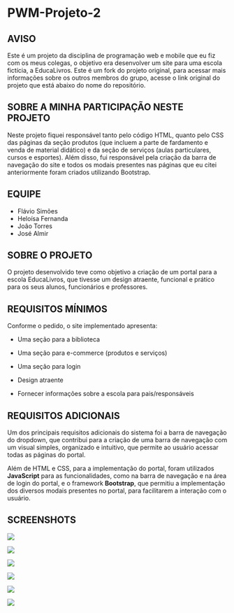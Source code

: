 # PWM-Projeto-2

## AVISO

Este é um projeto da disciplina de programação web e mobile que eu fiz com os meus colegas, o objetivo era desenvolver um site para uma escola fictícia, a EducaLivros. Este é um fork do projeto original, para acessar mais informações sobre os outros membros do grupo, acesse o link original do projeto que está abaixo do nome do repositório.

## SOBRE A MINHA PARTICIPAÇÃO NESTE PROJETO

Neste projeto fiquei responsável tanto pelo código HTML, quanto pelo CSS das páginas da seção produtos (que incluem a parte de fardamento e venda de material didático) e da seção de serviços (aulas particulares, cursos e esportes). Além disso, fui responsável pela criação da barra de navegação do site e todos os modais presentes nas páginas que eu citei anteriormente foram criados utilizando Bootstrap.

## EQUIPE
- Flávio Simões
- Heloísa Fernanda
- João Torres
- José Almir

## SOBRE O PROJETO

O projeto desenvolvido teve como objetivo a criação de um portal para a escola EducaLivros, que tivesse um design atraente, funcional e prático para os seus alunos, funcionários e professores. 

## REQUISITOS MÍNIMOS

Conforme o pedido, o site implementado apresenta:

* Uma seção para a biblioteca

* Uma seção para e-commerce (produtos e serviços)

* Uma seção para login

* Design atraente

* Fornecer informações sobre a escola para pais/responsáveis

## REQUISITOS ADICIONAIS

Um dos principais requisitos adicionais do sistema foi a barra de navegação do dropdown, que contribui para a criação de uma barra de navegação com um visual simples, organizado e intuitivo, que permite ao usuário acessar todas as páginas do portal.

Além de HTML e CSS, para a implementação do portal, foram utilizados <strong>JavaScript</strong> para as funcionalidades, como na barra de navegação e na área de login do portal, e o framework <strong>Bootstrap</strong>, que permitiu a implementação dos diversos modais presentes no portal, para facilitarem a interação com o usuário. 

## SCREENSHOTS

![](/Images/readme/PaginaInicial.png)

![](/Images/readme/NossaEstrutura.png)

![](/Images/readme/Fardamento.png)

![](/Images/readme/Cursos.png)

![](/Images/readme/Ebooks.png)

![](/Images/readme/Login.png)
